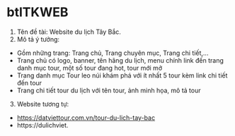 # btlTKWEB
1. Tên đề tài: Website du lịch Tây Bắc.
2. Mô tả ý tưởng: 
- Gồm những trang: Trang chủ, Trang chuyên mục, Trang chi tiết,...
- Trang chủ có logo, banner, tên hãng du lịch, menu chính link đến trang danh mục tour, một số tour đang hot, tour mới mở
- Trang danh mục Tour leo núi khám phá với ít nhất 5 tour kèm link chi tiết đến tour
- Trang chi tiết tour du lịch với tên tour, ảnh minh họa, mô tả tour
3. Website tương tự: 
- https://datviettour.com.vn/tour-du-lich-tay-bac
- https://dulichviet.
